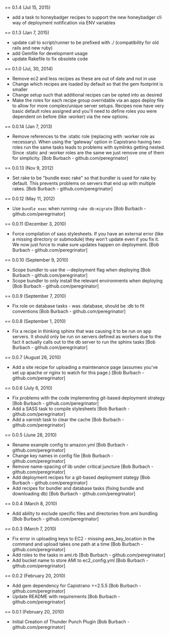 == 0.1.4 (Jul 15, 2015)
* add a task to honeybadger recipes to support the new honeybadger cli way of deployment notification via ENV variables

== 0.1.3 (Jan 7, 2015)
* update call to script/runner to be prefixed with ./ (compatibility for old rails and new ruby)
* add Gemfile for development usage
* update Rakefile to fix obsolete code

== 0.1.0 (Jul, 30, 2014)
* Remove ec2 and less recipes as these are out of date and not in use
* Change which recipes are loaded by default so that the gem footprint is smaller
* Change setup such that additional recipes can be opted into as desired
* Make the roles for each recipe group overridable via an apps deploy file to allow for more complex/unique server setups. Recipes now have very basic default roles assigned and you'll need to define roles you were dependent on before (like :worker) via the new options.

== 0.0.14 (Jan 7, 2013)
* Remove references to the :static role (replacing with :worker role as
  necessary). When using the 'gateway' option in Capistrano having two
  roles run the same tasks leads to problems with symlinks getting nested.
  Since :static and :worker roles are the same we just remove one of
  them for simplicity. [Bob Burbach - github.com/peregrinator]

== 0.0.13 (Nov 9, 2012)
* Set rake to be "bundle exec rake" so that bundler is used for rake by
  default. This prevents problems on servers that end up with multiple rakes. [Bob Burbach - github.com/peregrinator]

== 0.0.12 (May 11, 2012)

* Use `bundle exec` when running `rake db:migrate` [Bob Burbach - github.com/peregrinator]

== 0.0.11 (December 3, 2010)

* Force compilation of sass stylesheets. If you have an external error (like a missing directory or submodule) they won't update even if you fix it. We now just force to make sure updates happen on deployment. [Bob Burbach - github.com/peregrinator]

== 0.0.10 (September 9, 2010)

* Scope bundler to use the --deployment flag when deploying [Bob Burbach - github.com/peregrinator]
* Scope bundler to only install the relevant environments when deploying [Bob Burbach - github.com/peregrinator]

== 0.0.9 (September 7, 2010)

* Fix role on database tasks - was :database, should be :db to fit conventions [Bob Burbach - github.com/peregrinator]

== 0.0.8 (September 1, 2010)

* Fix a recipe in thinking sphinx that was causing it to be run on app servers. It should only be run on servers defined as workers due to the fact it actually calls out to the db server to run the sphinx tasks [Bob Burbach - github.com/peregrinator]

== 0.0.7 (August 26, 2010)

* Add a site recipe for uploading a maintenance page (assumes you've set up apache or nginx to watch for this page.) [Bob Burbach - github.com/peregrinator]

== 0.0.6 (July 6, 2010)

* Fix problems with the code implementing git-based deployment strategy [Bob Burbach - github.com/peregrinator]
* Add a SASS task to compile stylesheets [Bob Burbach - github.com/peregrinator]
* Add a varnish task to clear the cache [Bob Burbach - github.com/peregrinator]

== 0.0.5 (June 28, 2010)

* Rename example config to amazon.yml [Bob Burbach - github.com/peregrinator]
* Change key names in config file [Bob Burbach - github.com/peregrinator]
* Remove name-spacing of lib under critical juncture [Bob Burbach - github.com/peregrinator]
* Add deployment recipes for a git-based deployment stategy [Bob Burbach - github.com/peregrinator]
* Add recipes for bundler and database tasks (fixing bundle and downloading db) [Bob Burbach - github.com/peregrinator]

== 0.0.4 (March 8, 2010)

* Add ability to exclude specific files and directories from ami bundling [Bob Burbach - github.com/peregrinator]

== 0.0.3 (March 7, 2010)

* Fix error in uploading keys to EC2 - missing aws_key_location in the command and upload takes one path at a time [Bob Burbach - github.com/peregrinator]
* Add roles to the tasks in ami.rb [Bob Burbach - github.com/peregrinator]
* Add bucket name to store AMI to ec2_config.yml [Bob Burbach - github.com/peregrinator]

== 0.0.2 (February 20, 2010)

* Add gem dependency for Capistrano >=2.5.5 [Bob Burbach - github.com/peregrinator]
* Update README with requirements [Bob Burbach - github.com/peregrinator]

== 0.0.1 (February 20, 2010)

* Initial Creation of Thunder Punch Plugin [Bob Burbach - github.com/peregrinator]
